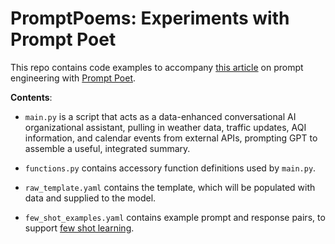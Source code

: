 # PromptPoems: Experiments with Prompt Poet

This repo contains code examples to accompany [this article](https://michaeltrestman.github.io/prompt-poetry/) on prompt engineering with [Prompt Poet](https://github.com/character-ai/prompt-poet).

**Contents**:

- `main.py` is a script that acts as a data-enhanced conversational AI organizational assistant, pulling in weather data, traffic updates, AQI information, and calendar events from external APIs, prompting GPT to assemble a useful, integrated summary.

- `functions.py` contains accessory function definitions used by `main.py`.
- `raw_template.yaml` contains the template, which will be populated with data and supplied to the model.

- `few_shot_examples.yaml` contains example prompt and response pairs, to support [few shot learning]().
